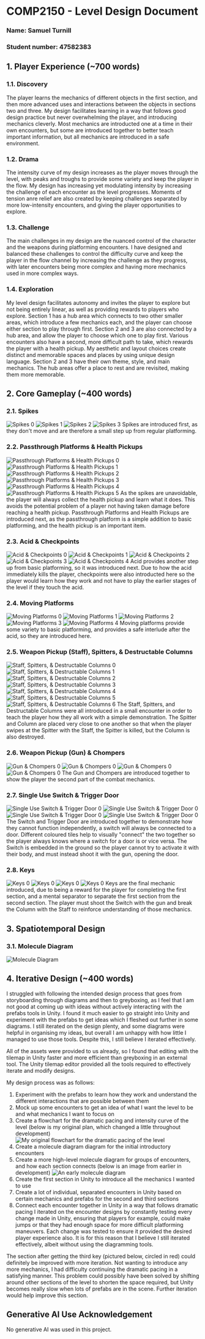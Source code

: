 # COMP2150  - Level Design Document
### Name: Samuel Turnill
### Student number: 47582383

<!-- Here goes nothing, let's hope there aren't any spelling mistakes -->
<!-- Oh the commit message has to be "Final Submission" not "Final Commit"-->

## 1. Player Experience (~700 words)
<!-- Outline and justify how your level design facilitates the core player experience goals outlined in the assignment spec. Each section should be supported by specific examples and screenshots of your game encounters that highlight design choices made to facilitate that particular experience. -->

### 1.1. Discovery
<!-- What does the player learn? How does your encounter and broader level design facilitate learning in a way that follows good design practice? -->
The player learns the mechanics of different objects in the first section, and then more advanced uses and interactions between the objects in sections two and three. My design facilitates learning in a way that follows good design practice but never overwhelming the player, and introducing mechanics cleverly. Most mechanics are introducted one at a time in their own encounters, but some are introduced together to better teach important information, but all mechanics are introduced in a safe environment.

### 1.2. Drama
<!-- What is the intensity curve? How does your design facilitate increasing yet modulating intensity, with moments of tension and relief?  -->
The intensity curve of my design increases as the player moves through the level, with peaks and troughs to provide some variety and keep the player in the flow. My design has increasing yet modulating intensity by increasing the challenge of each encounter as the level progresses. Moments of tension anre relief are also created by keeping challenges separated by more low-intensity encounters, and giving the player opportunities to explore.

### 1.3. Challenge
<!-- What are the main challenges? How have you designed and balanced these challenges to control the difficulty curve and keep the player in the flow channel? -->
The main challenges in my design are the nuanced control of the character and the weapons during platforming encounters. I have designed and balanced these challenges to control the difficulty curve and keep the player in the flow channel by increasing the challenge as they progress, with later encounters being more complex and having more mechanics used in more complex ways.

### 1.4. Exploration
<!-- How does your level design facilitate autonomy and invite the player to explore? How do your aesthetic and layout choices create distinct and memorable spaces and/or places? -->
My level design facilitates autonomy and invites the player to explore but not being entirely linear, as well as providing rewards to players who explore. Section 1 has a hub area which connects to two other smaller areas, which introduce a few mechanics each, and the player can choose either section to play through first. Section 2 and 3 are also connected by a hub area, and allow the player to choose which one to play first. Various encounters also have a second, more difficult path to take, which rewards the player with a health pickup. My aesthetic and layout choices create distinct and memorable spaces and places by using unique design language. Section 2 and 3 have their own theme, style, and main mechanics. The hub areas offer a place to rest and are revisited, making them more memorable.

## 2. Core Gameplay (~400 words)
<!-- A section on Core Gameplay, where storyboards are used to outline how you introduce the player to each of the required gameplay elements in the first section of the game. Storyboards should follow the format provided in lectures. -->

<!-- Storyboards can be combined when multiple mechanics are introduced within a single encounter. Each section should include a sentence or two to briefly justify why you chose to introduce the mechanic/s to the player in that sequence.

You should restructure the headings below to match the order they appear in your level. -->

### 2.1. Spikes
![Spikes 0](DocImages/Intros/Spikes/0.png)
![Spikes 1](DocImages/Intros/Spikes/1.png)
![Spikes 2](DocImages/Intros/Spikes/2.png)
![Spikes 3](DocImages/Intros/Spikes/3.png)
Spikes are introduced first, as they don't move and are therefore a small step up from regular platforming.

### 2.2. Passthrough Platforms & Health Pickups
![Passthrough Platforms & Health Pickups 0](DocImages/Intros/Passthrough/0.png)
![Passthrough Platforms & Health Pickups 1](DocImages/Intros/Passthrough/1.png)
![Passthrough Platforms & Health Pickups 2](DocImages/Intros/Passthrough/2.png)
![Passthrough Platforms & Health Pickups 3](DocImages/Intros/Passthrough/3.png)
![Passthrough Platforms & Health Pickups 4](DocImages/Intros/Passthrough/4.png)
![Passthrough Platforms & Health Pickups 5](DocImages/Intros/Passthrough/5.png)
As the spikes are unavoidable, the player will always collect the health pickup and learn what it does. This avoids the potential problem of a player not having taken damage before reaching a health pickup.
Passthrough Platforms and Health Pickups are introduced next, as the passthrough platform is a simple addition to basic platforming, and the health pickup is an important item.

### 2.3. Acid & Checkpoints
![Acid & Checkpoints 0](DocImages/Intros/Acid/0.png)
![Acid & Checkpoints 1](DocImages/Intros/Acid/1.png)
![Acid & Checkpoints 2](DocImages/Intros/Acid/2.png)
![Acid & Checkpoints 3](DocImages/Intros/Acid/3.png)
![Acid & Checkpoints 4](DocImages/Intros/Acid/4.png)
Acid provides another step up from basic platforming, so it was introduced next. Due to how the acid immediately kills the player, checkpoints were also introducted here so the player would learn how they work and not have to play the earlier stages of the level if they touch the acid.

### 2.4. Moving Platforms
![Moving Platforms 0](DocImages/Intros/MovingPlatform/0.png)
![Moving Platforms 1](DocImages/Intros/MovingPlatform/1.png)
![Moving Platforms 2](DocImages/Intros/MovingPlatform/2.png)
![Moving Platforms 3](DocImages/Intros/MovingPlatform/3.png)
![Moving Platforms 4](DocImages/Intros/MovingPlatform/4.png)
Moving platforms provide some variety to basic platforming, and provides a safe interlude after the acid, so they are introduced here.

### 2.5. Weapon Pickup (Staff), Spitters, & Destructable Columns
![Staff, Spitters, & Destructable Columns 0](DocImages/Intros/Staff/0.png)
![Staff, Spitters, & Destructable Columns 1](DocImages/Intros/Staff/1.png)
![Staff, Spitters, & Destructable Columns 2](DocImages/Intros/Staff/2.png)
![Staff, Spitters, & Destructable Columns 3](DocImages/Intros/Staff/3.png)
![Staff, Spitters, & Destructable Columns 4](DocImages/Intros/Staff/4.png)
![Staff, Spitters, & Destructable Columns 5](DocImages/Intros/Staff/5.png)
![Staff, Spitters, & Destructable Columns 6](DocImages/Intros/Staff/6.png)
The Staff, Spitters, and Destructable Columns were all introduced in a small encounter in order to teach the player how they all work with a simple demonstration. The Spitter and Column are placed very close to one another so that when the player swipes at the Spitter with the Staff, the Spitter is killed, but the Column is also destroyed.

### 2.6. Weapon Pickup (Gun) & Chompers
![Gun & Chompers 0](DocImages/Intros/Gun/0.png)
![Gun & Chompers 0](DocImages/Intros/Gun/1.png)
![Gun & Chompers 0](DocImages/Intros/Gun/2.png)
![Gun & Chompers 0](DocImages/Intros/Gun/3.png)
The Gun and Chompers are introduced together to show the player the second part of the combat mechanics.

### 2.7. Single Use Switch & Trigger Door
![Single Use Switch & Trigger Door 0](DocImages/Intros/Switch/0.png)
![Single Use Switch & Trigger Door 0](DocImages/Intros/Switch/1.png)
![Single Use Switch & Trigger Door 0](DocImages/Intros/Switch/2.png)
![Single Use Switch & Trigger Door 0](DocImages/Intros/Switch/3.png)
The Switch and Trigger Door are introduced together to demonstrate how they cannot function independently, a switch will always be connected to a door. Different coloured tiles help to visually "connect" the two together so the player always knows where a switch for a door is or vice versa. The Switch is embedded in the ground so the player cannot try to activate it with their body, and must instead shoot it with the gun, opening the door.

### 2.8. Keys
![Keys 0](DocImages/Intros/Keys/0.png)
![Keys 0](DocImages/Intros/Keys/1.png)
![Keys 0](DocImages/Intros/Keys/2.png)
![Keys 0](DocImages/Intros/Keys/3.png)
Keys are the final mechanic introduced, due to being a reward for the player for completing the first section, and a mental separator to separate the first section from the second section. The player must shoot the Switch with the gun and break the Column with the Staff to reinforce understanding of those mechanics.



## 3. Spatiotemporal Design
<!-- A section on Spatiotemporal Design, which includes your molecule diagram and annotated level maps (one for each main section of your level). These diagrams may be made digitally or by hand, but must not be created from screenshots of your game. The annotated level maps should show the structure you intend to build, included game elements, and the path the player is expected to take through the level. Examples of these diagrams are included in the level design lectures.

No additional words are necessary for this section (any words should only be within your images/diagrams). -->
 
### 3.1. Molecule Diagram
![Molecule Diagram](DocImages/MoleculeDiagram.png)

<!-- didn't make maps that aren't screenshots oops :(
### 3.2. Level Map – Section 1

### 3.3. Level Map – Section 2

### 3.4. Level Map – Section 3 -->

## 4. Iterative Design (~400 words)
<!-- Reflect on how iterative design helped to improve your level. Additional prototypes and design artefacts should be included to demonstrate that you followed an iterative design process (e.g. pictures of paper prototypes, early grey-boxed maps, additional storyboards of later gameplay sequences, etc.). You can also use this section to justify design changes made in Unity after you drew your level design maps shown in section 3. 

You should conclude by highlighting a specific example of an encounter, or another aspect of your level design, that could be improved through further iterative design. -->
I struggled with following the intended design process that goes from storyboarding through diagrams and then to greyboxing, as I feel that I am not good at coming up with ideas without actively interacting with the prefabs tools in Unity. I found it much easier to go straight into Unity and experiment with the prefabs to get ideas which I fleshed out further in some diagrams. I still iterated on the design plenty, and some diagrams were helpful in organising my ideas, but overall I am unhappy with how little I managed to use those tools. Despite this, I still believe I iterated effectively.

All of the assets were provided to us already, so I found that editing with the tilemap in Unity faster and more efficient than greyboxing in an external tool. The Unity tilemap editor provided all the tools required to effectively iterate and modify designs.

My design process was as follows:
1. Experiment with the prefabs to learn how they work and understand the different interactions that are possible between them
2. Mock up some encounters to get an idea of what I want the level to be and what mechanics I want to focus on
3. Create a flowchart for the dramatic pacing and intensity curve of the level (below is my original plan, which changed a little throughout development)
![My original flowchart for the dramatic pacing of the level](DocImages/EarlyStoryboard.png)
4. Create a molecule diagram diagram for the initial introductory encounters
5. Create a more high-level molecule diagram for groups of encounters, and how each section connects (below is an image from earlier in development)
![An early molecule diagram](DocImages/EarlyMoleculeDiagram.png)
6. Create the first section in Unity to introduce all the mechanics I wanted to use
7. Create a lot of individual, separated encounters in Unity based on certain mechanics and prefabs for the second and third sections
8. Connect each encounter together in Unity in a way that follows dramatic pacing
I iterated on the encounter designs by constantly testing every change made in Unity, ensuring that players for example, could make jumps or that they had enough space for more difficult platforming maneuvers. Each change was tested to ensure it provided the desired player experience also. It is for this reason that I believe I still iterated effectively, albeit without using the diagramming tools.

The section after getting the third key (pictured below, circled in red) could definitely be improved with more iteration. Not wanting to introduce any more mechanics, I had difficulty continuing the dramatic pacing in a satisfying manner. This problem could possibly have been solved by shifting around other sections of the level to shorten the space required, but Unity becomes really slow when lots of prefabs are in the scene. Further iteration would help improve this section.

## Generative AI Use Acknowledgement

No generative AI was used in this project.
<!-- 
Use the below table to indicate any Generative AI or writing assistance tools used in creating your document. Please be honest and thorough in your reporting, as this will allow us to give you the marks you have earnt. Place any drafts or other evidence inside this repository. This form and related evidence do not count to your word count.
An example has been included. Please replace this with any actual tools, and add more as necessary. -->

